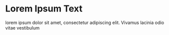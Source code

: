 # Lorem Ipsum Text


lorem ipsum dolor sit amet, consectetur adipiscing elit. Vivamus lacinia odio vitae vestibulum